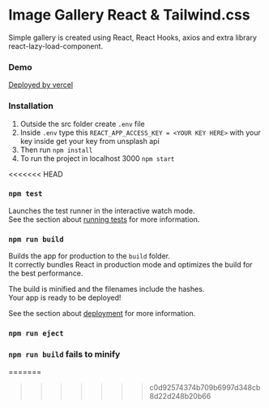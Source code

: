 # Image Gallery React & Tailwind.css

Simple gallery is created using React, React Hooks, axios and extra library react-lazy-load-component.

### Demo

[Deployed by vercel](https://react-gallery-app-blond.vercel.app/) 

### Installation

1. Outside the src folder create `.env` file
2. Inside `.env` type this `REACT_APP_ACCESS_KEY = <YOUR KEY HERE>` with your key inside get your key from unsplash api 
3. Then run `npm install`
4. To run the project in localhost 3000 `npm start`


<<<<<<< HEAD
### `npm test`

Launches the test runner in the interactive watch mode.\
See the section about [running tests](https://facebook.github.io/create-react-app/docs/running-tests) for more information.

### `npm run build`

Builds the app for production to the `build` folder.\
It correctly bundles React in production mode and optimizes the build for the best performance.

The build is minified and the filenames include the hashes.\
Your app is ready to be deployed!

See the section about [deployment](https://facebook.github.io/create-react-app/docs/deployment) for more information.

### `npm run eject`








### `npm run build` fails to minify

=======
>>>>>>> c0d92574374b709b6997d348cb8d22d248b20b66
